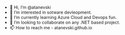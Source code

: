 - 👋 Hi, I’m @atanevski
- 👀 I’m interested in sotware devleopment.
- 🌱 I’m currently learning Azure Cloud and Devops fun.
- 💞️ I’m looking to collaborate on any .NET based project.
- 📫 How to reach me - atanevski.github.io

<!---
atanevski/atanevski is a ✨ special ✨ repository because its `README.md` (this file) appears on your GitHub profile.
You can click the Preview link to take a look at your changes.
--->
